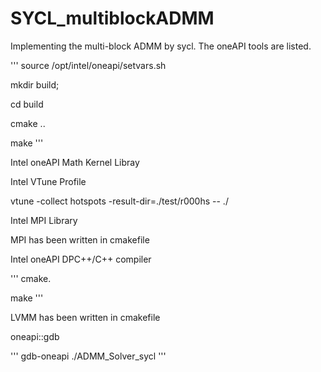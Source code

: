 # SYCL_multiblockADMM
Implementing the multi-block ADMM by sycl. The oneAPI tools are listed.


'''
source /opt/intel/oneapi/setvars.sh

mkdir build; 

cd build

cmake ..

make
'''

Intel oneAPI Math Kernel Libray



Intel VTune Profile

vtune -collect hotspots -result-dir=./test/r000hs -- ./

Intel MPI Library

MPI has been written in cmakefile


Intel oneAPI DPC++/C++ compiler

'''
cmake.

make
'''

LVMM has been written in cmakefile

oneapi::gdb

'''
gdb-oneapi ./ADMM_Solver_sycl
'''
